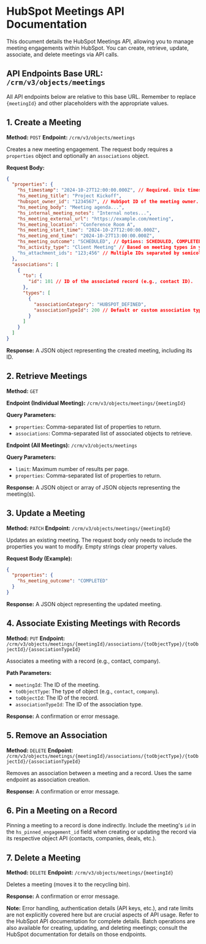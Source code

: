 # HubSpot Meetings API Documentation

This document details the HubSpot Meetings API, allowing you to manage meeting engagements within HubSpot.  You can create, retrieve, update, associate, and delete meetings via API calls.

## API Endpoints Base URL: `/crm/v3/objects/meetings`

All API endpoints below are relative to this base URL.  Remember to replace `{meetingId}` and other placeholders with the appropriate values.

## 1. Create a Meeting

**Method:** `POST`
**Endpoint:** `/crm/v3/objects/meetings`

Creates a new meeting engagement.  The request body requires a `properties` object and optionally an `associations` object.

**Request Body:**

```json
{
  "properties": {
    "hs_timestamp": "2024-10-27T12:00:00.000Z", // Required. Unix timestamp (milliseconds) or UTC format. Defaults to hs_meeting_start_time if missing.
    "hs_meeting_title": "Project Kickoff",
    "hubspot_owner_id": "1234567", // HubSpot ID of the meeting owner.
    "hs_meeting_body": "Meeting agenda...",
    "hs_internal_meeting_notes": "Internal notes...",
    "hs_meeting_external_url": "https://example.com/meeting",
    "hs_meeting_location": "Conference Room A",
    "hs_meeting_start_time": "2024-10-27T12:00:00.000Z",
    "hs_meeting_end_time": "2024-10-27T13:00:00.000Z",
    "hs_meeting_outcome": "SCHEDULED", // Options: SCHEDULED, COMPLETED, RESCHEDULED, NO SHOW, CANCELED
    "hs_activity_type": "Client Meeting" // Based on meeting types in your HubSpot account.
    "hs_attachment_ids": "123;456" // Multiple IDs separated by semicolons.
  },
  "associations": [
    {
      "to": {
        "id": 101 // ID of the associated record (e.g., contact ID).
      },
      "types": [
        {
          "associationCategory": "HUBSPOT_DEFINED",
          "associationTypeId": 200 // Default or custom association type ID.
        }
      ]
    }
  ]
}
```

**Response:**  A JSON object representing the created meeting, including its ID.

## 2. Retrieve Meetings

**Method:** `GET`

**Endpoint (Individual Meeting):** `/crm/v3/objects/meetings/{meetingId}`

**Query Parameters:**

* `properties`: Comma-separated list of properties to return.
* `associations`: Comma-separated list of associated objects to retrieve.

**Endpoint (All Meetings):** `/crm/v3/objects/meetings`

**Query Parameters:**

* `limit`: Maximum number of results per page.
* `properties`: Comma-separated list of properties to return.

**Response:** A JSON object or array of JSON objects representing the meeting(s).


## 3. Update a Meeting

**Method:** `PATCH`
**Endpoint:** `/crm/v3/objects/meetings/{meetingId}`

Updates an existing meeting.  The request body only needs to include the properties you want to modify.  Empty strings clear property values.

**Request Body (Example):**

```json
{
  "properties": {
    "hs_meeting_outcome": "COMPLETED"
  }
}
```

**Response:** A JSON object representing the updated meeting.

## 4. Associate Existing Meetings with Records

**Method:** `PUT`
**Endpoint:** `/crm/v3/objects/meetings/{meetingId}/associations/{toObjectType}/{toObjectId}/{associationTypeId}`

Associates a meeting with a record (e.g., contact, company).

**Path Parameters:**

* `meetingId`: The ID of the meeting.
* `toObjectType`: The type of object (e.g., `contact`, `company`).
* `toObjectId`: The ID of the record.
* `associationTypeId`: The ID of the association type.

**Response:** A confirmation or error message.

## 5. Remove an Association

**Method:** `DELETE`
**Endpoint:** `/crm/v3/objects/meetings/{meetingId}/associations/{toObjectType}/{toObjectId}/{associationTypeId}`

Removes an association between a meeting and a record.  Uses the same endpoint as association creation.

**Response:** A confirmation or error message.

## 6. Pin a Meeting on a Record

Pinning a meeting to a record is done indirectly.  Include the meeting's `id` in the `hs_pinned_engagement_id` field when creating or updating the record via its respective object API (contacts, companies, deals, etc.).


## 7. Delete a Meeting

**Method:** `DELETE`
**Endpoint:** `/crm/v3/objects/meetings/{meetingId}`

Deletes a meeting (moves it to the recycling bin).

**Response:** A confirmation or error message.


**Note:**  Error handling, authentication details (API keys, etc.), and rate limits are not explicitly covered here but are crucial aspects of API usage. Refer to the HubSpot API documentation for complete details.  Batch operations are also available for creating, updating, and deleting meetings; consult the HubSpot documentation for details on those endpoints.
